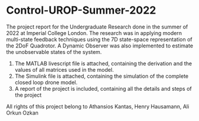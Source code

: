 # Control-UROP-Summer-2022
The project report for the Undergraduate Research done in the summer of 2022 at Imperial College London.
The research was in applying modern multi-state feedback techniques using the 7D state-space representation of the 2DoF Quadrotor. 
A Dynamic Observer was also implemented to estimate the unobservable states of the system.

1. The MATLAB livescript file is attached, containing the derivation and the values of all matrices used in the model.
2. The Simulink file is attached, containing the simulation of the complete closed loop drone model.
3. A report of the project is included, containing all the details and steps of the project


All rights of this project belong to Athansios Kantas, Henry Hausamann, Ali Orkun Ozkan
